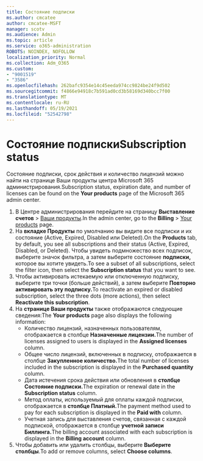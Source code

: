```yaml
---
title: Состояние подписки
ms.author: cmcatee
author: cmcatee-MSFT
manager: scotv
ms.audience: Admin
ms.topic: article
ms.service: o365-administration
ROBOTS: NOINDEX, NOFOLLOW
localization_priority: Normal
ms.collection: Adm_O365
ms.custom:
- "9001519"
- "3586"
ms.openlocfilehash: 262bafc9354e14c45eeda974cc9824be24f9d502
ms.sourcegitcommit: f4866e94918c7b591ad0cd3b58169d340bcc7f00
ms.translationtype: MT
ms.contentlocale: ru-RU
ms.lasthandoff: 05/19/2021
ms.locfileid: "52542798"
---
```

# <a name="subscription-status"></a><span data-ttu-id="166f4-102">Состояние подписки</span><span class="sxs-lookup"><span data-stu-id="166f4-102">Subscription status</span></span>

<span data-ttu-id="166f4-103">Состояние подписки, срок действия и количество лицензий  можно найти на странице Ваши продукты центра Microsoft 365 администрирования.</span><span class="sxs-lookup"><span data-stu-id="166f4-103">Subscription status, expiration date, and number of licenses can be found on the **Your products** page of the Microsoft 365 admin center.</span></span>

1. <span data-ttu-id="166f4-104">В Центре администрирования перейдите на страницу **Выставление счетов** > [Ваши продукты](https://go.microsoft.com/fwlink/p/?linkid=842054).</span><span class="sxs-lookup"><span data-stu-id="166f4-104">In the admin center, go to the **Billing** > [Your products](https://go.microsoft.com/fwlink/p/?linkid=842054) page.</span></span>
2. <span data-ttu-id="166f4-105">На **вкладке Продукты** по умолчанию вы видите все подписки и их состояние (Active, Expired, Disabled или Deleted).</span><span class="sxs-lookup"><span data-stu-id="166f4-105">On the **Products** tab, by default, you see all subscriptions and their status (Active, Expired, Disabled, or Deleted).</span></span> <span data-ttu-id="166f4-106">Чтобы увидеть подмножество всех подписок, выберите значок фильтра, а затем выберите состояние **подписки,** которое вы хотите увидеть.</span><span class="sxs-lookup"><span data-stu-id="166f4-106">To see a subset of all subscriptions, select the filter icon, then select the **Subscription status** that you want to see.</span></span>
3. <span data-ttu-id="166f4-107">Чтобы активировать истекаемую или отключенную подписку, выберите три точки (больше действий), а затем выберите **Повторно активировать эту подписку.**</span><span class="sxs-lookup"><span data-stu-id="166f4-107">To reactivate an expired or disabled subscription, select the three dots (more actions), then select **Reactivate this subscription**.</span></span>
4. <span data-ttu-id="166f4-108">На **странице Ваши продукты** также отображаются следующие сведения:</span><span class="sxs-lookup"><span data-stu-id="166f4-108">The **Your products** page also displays the following information:</span></span>
    - <span data-ttu-id="166f4-109">Количество лицензий, назначенных пользователям, отображается в столбце **Назначенные лицензии.**</span><span class="sxs-lookup"><span data-stu-id="166f4-109">The number of licenses assigned to users is displayed in the **Assigned licenses** column.</span></span>
    - <span data-ttu-id="166f4-110">Общее число лицензий, включенных в подписку, отображается в столбце **Закупленное количество.**</span><span class="sxs-lookup"><span data-stu-id="166f4-110">The total number of licenses included in the subscription is displayed in the **Purchased quantity** column.</span></span>
    - <span data-ttu-id="166f4-111">Дата истечения срока действия или обновления в **столбце Состояние подписки.**</span><span class="sxs-lookup"><span data-stu-id="166f4-111">The expiration or renewal date in the **Subscription status** column.</span></span>
    - <span data-ttu-id="166f4-112">Метод оплаты, используемый для оплаты каждой подписки, отображается в **столбце Платный.**</span><span class="sxs-lookup"><span data-stu-id="166f4-112">The payment method used to pay for each subscription is displayed in the **Paid with** column.</span></span>
    - <span data-ttu-id="166f4-113">Учетная запись для выставления счетов, связанная с каждой подпиской, отображается в столбце **учетной записи Биллинга.**</span><span class="sxs-lookup"><span data-stu-id="166f4-113">The billing account associated with each subscription is displayed in the **Billing account** column.</span></span>
5. <span data-ttu-id="166f4-114">Чтобы добавить или удалить столбцы, выберите **Выберите столбцы**.</span><span class="sxs-lookup"><span data-stu-id="166f4-114">To add or remove columns, select **Choose columns**.</span></span>